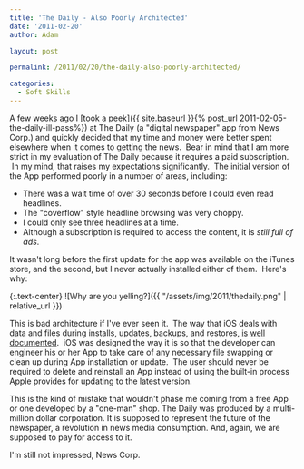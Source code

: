 ```yaml
---
title: 'The Daily - Also Poorly Architected'
date: '2011-02-20'
author: Adam

layout: post

permalink: /2011/02/20/the-daily-also-poorly-architected/

categories:
  - Soft Skills
---
```

A few weeks ago I [took a peek]({{ site.baseurl }}{% post_url
2011-02-05-the-daily-ill-pass%}) at The Daily (a "digital newspaper" app from
News Corp.) and quickly decided that my time and money were better spent
elsewhere when it comes to getting the news.  Bear in mind that I am more strict
in my evaluation of The Daily because it requires a paid subscription.  In my
mind, that raises my expectations significantly.  The initial version of the App
performed poorly in a number of areas, including:

* There was a wait time of over 30 seconds before I could even read headlines.
* The "coverflow" style headline browsing was very choppy.
* I could only see three headlines at a time.
* Although a subscription is required to access the content, it is _still full
  of ads_.

It wasn't long before the first update for the app was available on the iTunes
store, and the second, but I never actually installed either of them.  Here's
why:

{:.text-center}
![Why are you yelling?]({{ "/assets/img/2011/thedaily.png" | relative_url }})

This is bad architecture if I've ever seen it.  The way that iOS deals with data
and files during installs, updates, backups, and restores,
[is](http://developer.apple.com/library/ios/#documentation/iPhone/Conceptual/iPhoneOSProgrammingGuide/RuntimeEnvironment/RuntimeEnvironment.html%23//apple_ref/doc/uid/TP40007072-CH2-SW44)
[well](http://developer.apple.com/library/ios/#documentation/iPhone/Conceptual/iPhoneOSProgrammingGuide/RuntimeEnvironment/RuntimeEnvironment.html%23//apple_ref/doc/uid/TP40007072-CH2-SW12)
[documented](http://developer.apple.com/library/ios/#documentation/iPhone/Conceptual/iPhoneOSProgrammingGuide/RuntimeEnvironment/RuntimeEnvironment.html%23//apple_ref/doc/uid/TP40007072-CH2-SW7).
 iOS was designed the way it is so that the developer can engineer his or her
App to take care of any necessary file swapping or clean up during App
installation or update.  The user should never be required to delete and
reinstall an App instead of using the built-in process Apple provides for
updating to the latest version.

This is the kind of mistake that wouldn't phase me coming from a free App or one
developed by a "one-man" shop. The Daily was produced by a multi-million dollar
corporation. It is supposed to represent the future of the newspaper, a
revolution in news media consumption. And, again, we are supposed to pay for
access to it.

I'm still not impressed, News Corp.
